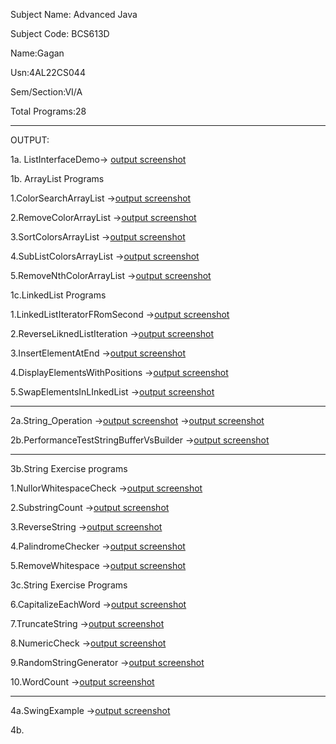 Subject Name: Advanced Java

Subject Code: BCS613D

Name:Gagan

Usn:4AL22CS044

Sem/Section:VI/A

Total Programs:28

---

  OUTPUT:
  
  1a. ListInterfaceDemo-> [output screenshot](https://github.com/Gagan-rao-44/Advanced-Java/blob/main/ListInterfaceDemo/ListInterfaceDemo.png)
  
  1b. ArrayList Programs

  1.ColorSearchArrayList ->[output screenshot](https://github.com/Gagan-rao-44/Advanced-Java/blob/main/ListInterfaceDemo/ColorSearchArrayList.png)
  
  2.RemoveColorArrayList ->[output screenshot](https://github.com/Gagan-rao-44/Advanced-Java/blob/main/ListInterfaceDemo/RemoveColorsArrayList.png)

  3.SortColorsArrayList ->[output screenshot](https://github.com/Gagan-rao-44/Advanced-Java/blob/main/ListInterfaceDemo/SortColorsArrayList.png)

  4.SubListColorsArrayList ->[output screenshot](https://github.com/Gagan-rao-44/Advanced-Java/blob/main/ListInterfaceDemo/SublistColorsArrayList.png)

  5.RemoveNthColorArrayList ->[output screenshot](https://github.com/Gagan-rao-44/Advanced-Java/blob/main/ListInterfaceDemo/RemoveNthColorArrayList.png)

1c.LinkedList Programs

  1.LinkedListIteratorFRomSecond ->[output screenshot](https://github.com/Gagan-rao-44/Advanced-Java/blob/main/ListInterfaceDemo/LinkedListIterateFromSecond.png)

  2.ReverseLiknedListIteration ->[output screenshot](https://github.com/Gagan-rao-44/Advanced-Java/blob/main/ListInterfaceDemo/ReverseLinkedListIteration.png)

  3.InsertElementAtEnd ->[output screenshot](https://github.com/Gagan-rao-44/Advanced-Java/blob/main/ListInterfaceDemo/InsertElementAtEnd.png)

  4.DisplayElementsWithPositions ->[output screenshot](https://github.com/Gagan-rao-44/Advanced-Java/blob/main/ListInterfaceDemo/DisplayElementsWithPositions.png)

  5.SwapElementsInLInkedList ->[output screenshot](https://github.com/Gagan-rao-44/Advanced-Java/blob/main/ListInterfaceDemo/SwapElementsInLinkedList.png)

  ---
  
2a.String_Operation ->[output screenshot](https://github.com/Gagan-rao-44/Advanced-Java/blob/main/String%20Operations/string_operations1.png)
                    ->[output screenshot](https://github.com/Gagan-rao-44/Advanced-Java/blob/main/String%20Operations/string_operations2.png)

2b.PerformanceTestStringBufferVsBuilder ->[output screenshot](https://github.com/Gagan-rao-44/Advanced-Java/blob/main/String%20Operations/PerformanceTestStringBufferVsBuilder.png)

----

3b.String Exercise programs

1.NullorWhitespaceCheck ->[output screenshot](https://github.com/Gagan-rao-44/Advanced-Java/blob/main/String%20Programs/NullOrWhitespaceCheck.png)

2.SubstringCount ->[output screenshot](https://github.com/Gagan-rao-44/Advanced-Java/blob/main/String%20Programs/SubstringCount.png)

3.ReverseString ->[output screenshot](https://github.com/Gagan-rao-44/Advanced-Java/blob/main/String%20Programs/ReverseString.png)

4.PalindromeChecker ->[output screenshot](https://github.com/Gagan-rao-44/Advanced-Java/blob/main/String%20Programs/PalindromeChecker.png)

5.RemoveWhitespace ->[output screenshot](https://github.com/Gagan-rao-44/Advanced-Java/blob/main/String%20Programs/RemoveWhitespace.png)

3c.String Exercise Programs

6.CapitalizeEachWord ->[output screenshot](https://github.com/Gagan-rao-44/Advanced-Java/blob/main/String%20Programs/CapitalizeEachWord.png)

7.TruncateString ->[output screenshot](https://github.com/Gagan-rao-44/Advanced-Java/blob/main/String%20Programs/TruncateString.png)

8.NumericCheck ->[output screenshot](https://github.com/Gagan-rao-44/Advanced-Java/blob/main/String%20Programs/NumericCheck.png)

9.RandomStringGenerator ->[output screenshot](https://github.com/Gagan-rao-44/Advanced-Java/blob/main/String%20Programs/RandomStringGenerator.png)

10.WordCount ->[output screenshot](https://github.com/Gagan-rao-44/Advanced-Java/blob/main/String%20Programs/WordCount.png)

---

4a.SwingExample ->[output screenshot](https://github.com/Gagan-rao-44/Advanced-Java/blob/main/Swing%20Program1/SwingExample.png)

4b.












